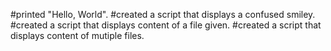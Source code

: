 #printed "Hello, World".
#created a script that displays a confused smiley.
#created a script that displays content of a file given.
#created a script that displays content of mutiple files.
